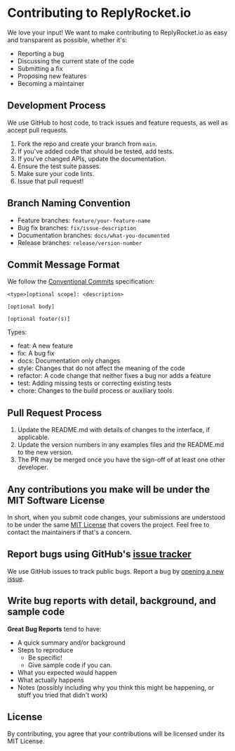 # Contributing to ReplyRocket.io

We love your input! We want to make contributing to ReplyRocket.io as easy and transparent as possible, whether it's:

- Reporting a bug
- Discussing the current state of the code
- Submitting a fix
- Proposing new features
- Becoming a maintainer

## Development Process

We use GitHub to host code, to track issues and feature requests, as well as accept pull requests.

1. Fork the repo and create your branch from `main`.
2. If you've added code that should be tested, add tests.
3. If you've changed APIs, update the documentation.
4. Ensure the test suite passes.
5. Make sure your code lints.
6. Issue that pull request!

## Branch Naming Convention

- Feature branches: `feature/your-feature-name`
- Bug fix branches: `fix/issue-description`
- Documentation branches: `docs/what-you-documented`
- Release branches: `release/version-number`

## Commit Message Format

We follow the [Conventional Commits](https://www.conventionalcommits.org/) specification:

```
<type>[optional scope]: <description>

[optional body]

[optional footer(s)]
```

Types:
- feat: A new feature
- fix: A bug fix
- docs: Documentation only changes
- style: Changes that do not affect the meaning of the code
- refactor: A code change that neither fixes a bug nor adds a feature
- test: Adding missing tests or correcting existing tests
- chore: Changes to the build process or auxiliary tools

## Pull Request Process

1. Update the README.md with details of changes to the interface, if applicable.
2. Update the version numbers in any examples files and the README.md to the new version.
3. The PR may be merged once you have the sign-off of at least one other developer.

## Any contributions you make will be under the MIT Software License

In short, when you submit code changes, your submissions are understood to be under the same [MIT License](http://choosealicense.com/licenses/mit/) that covers the project. Feel free to contact the maintainers if that's a concern.

## Report bugs using GitHub's [issue tracker](https://github.com/Anthony-Michael/ReplyRocket.io/issues)

We use GitHub issues to track public bugs. Report a bug by [opening a new issue](https://github.com/Anthony-Michael/ReplyRocket.io/issues/new/choose).

## Write bug reports with detail, background, and sample code

**Great Bug Reports** tend to have:

- A quick summary and/or background
- Steps to reproduce
  - Be specific!
  - Give sample code if you can.
- What you expected would happen
- What actually happens
- Notes (possibly including why you think this might be happening, or stuff you tried that didn't work)

## License

By contributing, you agree that your contributions will be licensed under its MIT License. 
